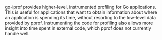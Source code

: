 go-iprof provides higher-level, instrumented profiling for Go
applications. This is useful for applications that want to obtain
information about where an application is spending its time, without
resorting to the low-level data provided by pprof. Instrumenting the
code for profiling also allows more insight into time spent in external
code, which pprof does not currently handle well.
